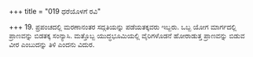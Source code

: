 +++
title = "019 ಧರೆಯೊಳಗೆ ರವಿ"

+++
19. ಪ್ರಪಂಚದಲ್ಲಿ  ಮರಣಾನಂತರ ಸದ್ಗತಿಯನ್ನು ಪಡೆಯತಕ್ಕವರು ಇಬ್ಬರು. ಒಬ್ಬ ಯೋಗ ಮಾರ್ಗದಲ್ಲಿ ಪ್ರಾಣವನ್ನು ಬಿಡತಕ್ಕ ಸಂನ್ಯಾಸಿ. ಮತ್ತೊಬ್ಬ ಯುದ್ಧಭೂಮಿಯಲ್ಲಿ ವೈರಿಗಳೊಡನೆ ಹೋರಾಡುತ್ತ ಪ್ರಾಣವನ್ನು ಬಿಡುವ ವೀರ ಎಂಬುದನ್ನು ತಿಳಿ ಎಂದನು ವಿದುರ.